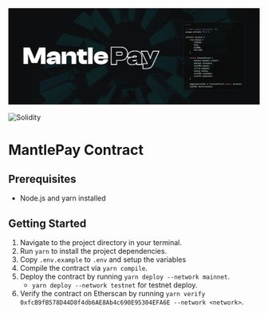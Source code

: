 <img src="../public/banner3.png">

![Solidity](https://img.shields.io/badge/Solidity-%23363636.svg?style=for-the-badge&logo=solidity&logoColor=white)

# MantlePay Contract

## Prerequisites
- Node.js and yarn installed

## Getting Started

1. Navigate to the project directory in your terminal.
2. Run `yarn` to install the project dependencies.
3. Copy `.env.example` to `.env` and setup the variables
4. Compile the contract via `yarn compile`.
5. Deploy the contract by running `yarn deploy --network mainnet`.
    - `yarn deploy --network testnet` for testnet deploy.
6. Verify the contract on Etherscan by running `yarn verify 0xfcB9fB578D44D8f4db6AE8Ab4c690E95304EFA6E --network <network>`.
